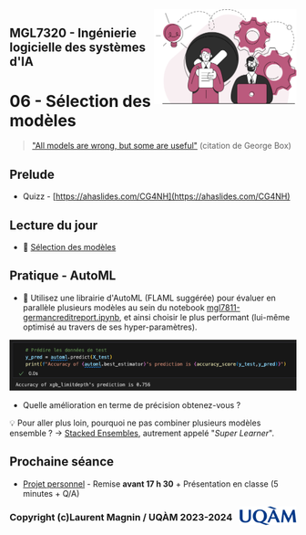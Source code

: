 
<img style="float: right;" src="../../images/component_engineering.svg" alt="EngineeringAISystems" width="250"/>

## MGL7320 - Ingénierie logicielle des systèmes d'IA
# 06 - Sélection des modèles

> ["All models are wrong, but some are useful"](https://en.wikipedia.org/wiki/All_models_are_wrong) (citation de George Box)

## Prelude

- Quizz - [https://ahaslides.com/CG4NH](https://ahaslides.com/CG4NH)

## Lecture du jour

- :book: [Sélection des modèles](./06_model_selection.pdf)

## Pratique - AutoML

- :pencil: Utilisez une librairie d'AutoML (FLAML suggérée) pour évaluer en parallèle plusieurs modèles au sein du notebook [mgl7811-germancreditreport.ipynb](../02_machine_learning/solution/mgl7811-germancreditreport.ipynb), et ainsi choisir le plus performant (lui-même optimisé au travers de ses hyper-paramètres).

![flaml_accuracy.png](flaml_accuracy.png)

- Quelle amélioration en terme de précision obtenez-vous ?

:bulb: Pour aller plus loin, pourquoi ne pas combiner plusieurs modèles ensemble ?
-> [Stacked Ensembles](https://docs.h2o.ai/h2o/latest-stable/h2o-docs/data-science/stacked-ensembles.html), autrement appelé "_Super Learner_".

## Prochaine séance

- [Projet personnel](../projet_personnel.md) - Remise **avant 17 h 30** + Présentation en classe (5 minutes + Q/A)


<img style="float: right;" align="right" src="../../images/uqam.png" alt="uqàm" width="100"/>

### Copyright (c)Laurent Magnin / UQÀM 2023-2024
